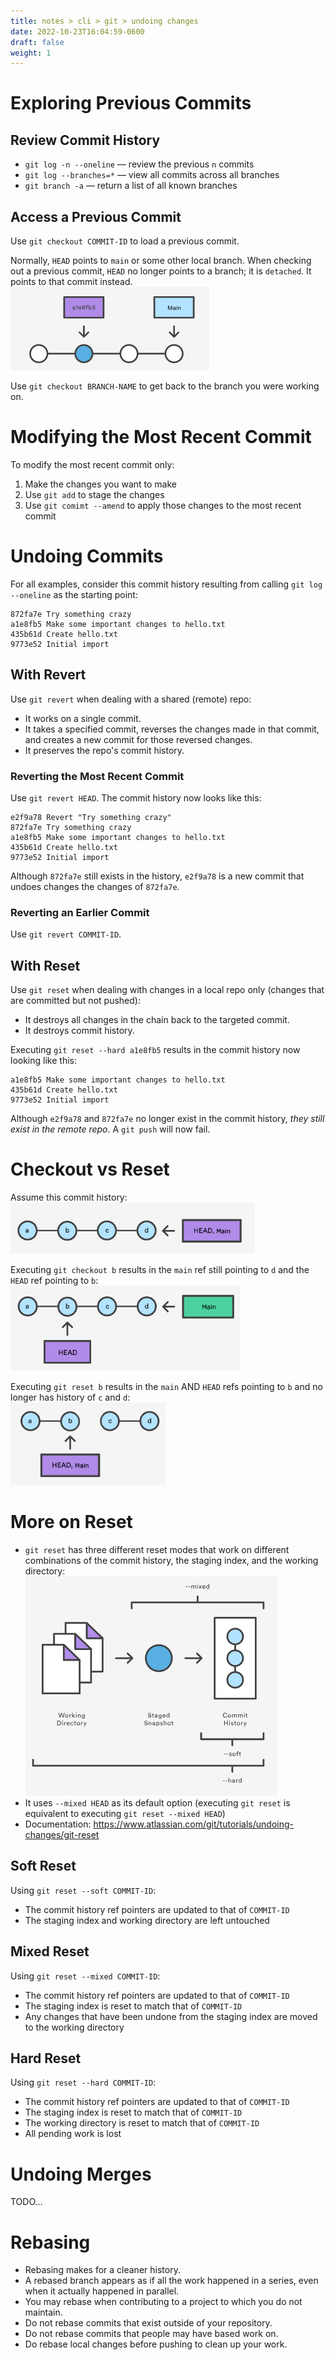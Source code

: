 ```yaml
---
title: notes > cli > git > undoing changes
date: 2022-10-23T16:04:59-0600
draft: false
weight: 1
---
```


# Exploring Previous Commits
## Review Commit History
- `git log -n --oneline` — review the previous `n` commits
- `git log --branches=*` — view all commits across all branches
- `git branch -a` — return a list of all known branches

## Access a Previous Commit
Use `git checkout COMMIT-ID` to load a previous commit.  

Normally, `HEAD` points to `main` or some other local branch.  When checking out a previous commit, `HEAD` no longer points to a branch; it is `detached`.  It points to that commit instead.  
![a visual representation of git checkout](image.png)

Use `git checkout BRANCH-NAME` to get back to the branch you were working on.

# Modifying the Most Recent Commit
To modify the most recent commit only:
1. Make the changes you want to make
2. Use `git add` to stage the changes
3. Use `git comimt --amend` to apply those changes to the most recent commit

# Undoing Commits
For all examples, consider this commit history resulting from calling `git log --oneline` as the starting point:

```
872fa7e Try something crazy
a1e8fb5 Make some important changes to hello.txt
435b61d Create hello.txt
9773e52 Initial import
```

## With Revert
Use `git revert` when dealing with a shared (remote) repo:
- It works on a single commit.
- It takes a specified commit, reverses the changes made in that commit, and creates a new commit for those reversed changes.
- It preserves the repo's commit history.

### Reverting the Most Recent Commit
Use `git revert HEAD`.  The commit history now looks like this:

```
e2f9a78 Revert "Try something crazy"
872fa7e Try something crazy
a1e8fb5 Make some important changes to hello.txt
435b61d Create hello.txt
9773e52 Initial import
```

Although `872fa7e` still exists in the history, `e2f9a78` is a new commit that undoes changes the changes of `872fa7e`.

### Reverting an Earlier Commit
Use `git revert COMMIT-ID`.

## With Reset
Use `git reset` when dealing with changes in a local repo only (changes that are committed but not pushed):
- It destroys all changes in the chain back to the targeted commit.
- It destroys commit history.

Executing `git reset --hard a1e8fb5` results in the commit history now looking like this:

```
a1e8fb5 Make some important changes to hello.txt
435b61d Create hello.txt
9773e52 Initial import
```

Although `e2f9a78` and `872fa7e` no longer exist in the commit history, *they still exist in the remote repo*.  A `git push` will now fail.

# Checkout vs Reset
Assume this commit history:  
![A hypothetical commit history](image-1.png)

Executing `git checkout b` results in the `main` ref still pointing to `d` and the `HEAD` ref pointing to `b`: 
![A commit history after git checkout b is executed](image-2.png)

Executing `git reset b` results in the `main` AND `HEAD` refs pointing to `b` and no longer has history of `c` and `d`:  
![A commit history after git reset b is executed](image-3.png)

# More on Reset
- `git reset` has three different reset modes that work on different combinations of the commit history, the staging index, and the working directory:  
![A diagram showing git reset's 3 modes](image-4.png)
- It uses `--mixed HEAD` as its default option (executing `git reset` is equivalent to executing `git reset --mixed HEAD`)
- Documentation: https://www.atlassian.com/git/tutorials/undoing-changes/git-reset

## Soft Reset
Using `git reset --soft COMMIT-ID`:
- The commit history ref pointers are updated to that of `COMMIT-ID`
- The staging index and working directory are left untouched

## Mixed Reset
Using `git reset --mixed COMMIT-ID`:
- The commit history ref pointers are updated to that of `COMMIT-ID`
- The staging index is reset to match that of `COMMIT-ID`
- Any changes that have been undone from the staging index are moved to the working directory

## Hard Reset
Using `git reset --hard COMMIT-ID`:
- The commit history ref pointers are updated to that of `COMMIT-ID`
- The staging index is reset to match that of `COMMIT-ID`
- The working directory is reset to match that of `COMMIT-ID`
- <r>All pending work is lost</r>

# Undoing Merges
TODO...

# Rebasing
- Rebasing makes for a cleaner history.
- A rebased branch appears as if all the work happened in a series, even when it actually happened in parallel.
- You may rebase when contributing to a project to which you do not maintain.
- Do not rebase commits that exist outside of your repository.
- Do not rebase commits that people may have based work on.
- Do rebase local changes before pushing to clean up your work.
